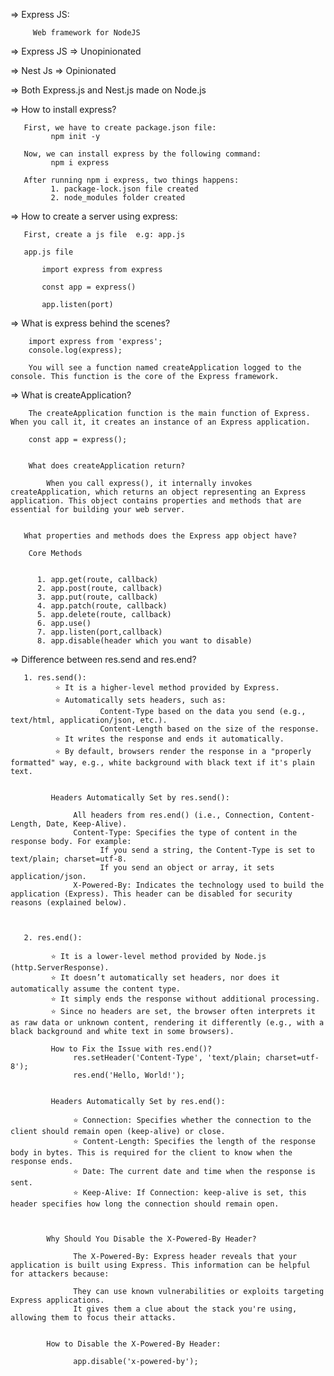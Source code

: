=>  Express JS:

         Web framework for NodeJS


=>  Express JS  =>  Unopinionated

=>  Nest Js     =>  Opinionated

=>  Both Express.js and Nest.js made on Node.js


=>  How to install express?

       First, we have to create package.json file:
             npm init -y

       Now, we can install express by the following command:
             npm i express

       After running npm i express, two things happens:
             1. package-lock.json file created
             2. node_modules folder created

=>  How to create a server using express:

       First, create a js file  e.g: app.js

       app.js file
          
           import express from express

           const app = express()

           app.listen(port)



=>  What is express behind the scenes?

        import express from 'express';
        console.log(express);

        You will see a function named createApplication logged to the console. This function is the core of the Express framework.


=>   What is createApplication?

        The createApplication function is the main function of Express. When you call it, it creates an instance of an Express application.

        const app = express();


        What does createApplication return?

            When you call express(), it internally invokes createApplication, which returns an object representing an Express application. This object contains properties and methods that are essential for building your web server.


       What properties and methods does the Express app object have?

        Core Methods

          
          1. app.get(route, callback)
          2. app.post(route, callback)
          3. app.put(route, callback)
          4. app.patch(route, callback)
          5. app.delete(route, callback)
          6. app.use()
          7. app.listen(port,callback)
          8. app.disable(header which you want to disable)



=>   Difference between res.send and res.end?

       1. res.send():
              ⭐ It is a higher-level method provided by Express.
              ⭐ Automatically sets headers, such as:
                        Content-Type based on the data you send (e.g., text/html, application/json, etc.).
                        Content-Length based on the size of the response.
              ⭐ It writes the response and ends it automatically.
              ⭐ By default, browsers render the response in a "properly formatted" way, e.g., white background with black text if it's plain text. 


             Headers Automatically Set by res.send():

                  All headers from res.end() (i.e., Connection, Content-Length, Date, Keep-Alive).
                  Content-Type: Specifies the type of content in the response body. For example:
                        If you send a string, the Content-Type is set to text/plain; charset=utf-8.
                        If you send an object or array, it sets application/json.
                  X-Powered-By: Indicates the technology used to build the application (Express). This header can be disabled for security reasons (explained below).



       2. res.end():
        
             ⭐ It is a lower-level method provided by Node.js (http.ServerResponse).
             ⭐ It doesn’t automatically set headers, nor does it automatically assume the content type.
             ⭐ It simply ends the response without additional processing.
             ⭐ Since no headers are set, the browser often interprets it as raw data or unknown content, rendering it differently (e.g., with a black background and white text in some browsers).

             How to Fix the Issue with res.end()?
                  res.setHeader('Content-Type', 'text/plain; charset=utf-8');
                  res.end('Hello, World!');


             Headers Automatically Set by res.end():

                  ⭐ Connection: Specifies whether the connection to the client should remain open (keep-alive) or close.
                  ⭐ Content-Length: Specifies the length of the response body in bytes. This is required for the client to know when the response ends.
                  ⭐ Date: The current date and time when the response is sent.
                  ⭐ Keep-Alive: If Connection: keep-alive is set, this header specifies how long the connection should remain open.



            Why Should You Disable the X-Powered-By Header?

                  The X-Powered-By: Express header reveals that your application is built using Express. This information can be helpful for attackers because:

                  They can use known vulnerabilities or exploits targeting Express applications.
                  It gives them a clue about the stack you're using, allowing them to focus their attacks.

            
            How to Disable the X-Powered-By Header:

                  app.disable('x-powered-by');